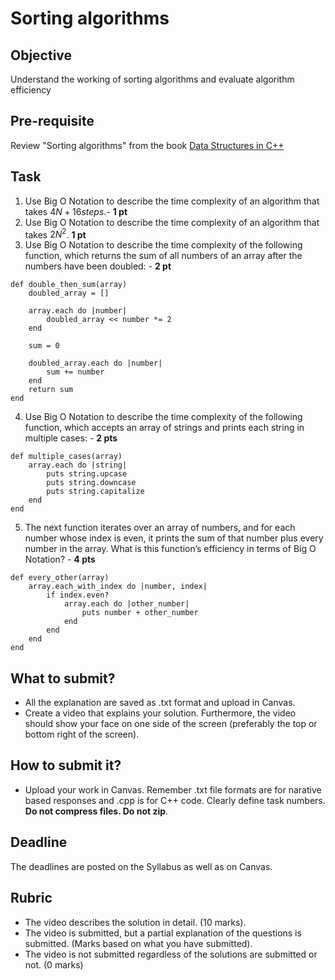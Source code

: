 # Sorting algorithms

## Objective
Understand the working of sorting algorithms and evaluate algorithm efficiency

## Pre-requisite
Review "Sorting algorithms" from the book [Data Structures in C++](https://d-khan.github.io/ds)

## Task
1. Use Big O Notation to describe the time complexity of an algorithm that takes $4N + 16 steps.$- **1 pt**
2. Use Big O Notation to describe the time complexity of an algorithm that takes $2N^2$. **1 pt**
3. Use Big O Notation to describe the time complexity of the following function, which returns the sum of all numbers of an array after the numbers have been doubled: - **2 pt**
```
def double_then_sum(array) 
	doubled_array = []

	array.each do |number| 
		doubled_array << number *= 2
	end

	sum = 0

	doubled_array.each do |number| 
		sum += number
	end
	return sum 
end

```

4. Use Big O Notation to describe the time complexity of the following function, which accepts an array of strings and prints each string in multiple cases: - **2 pts**
```
def multiple_cases(array) 
	array.each do |string|
		puts string.upcase 
		puts string.downcase 
		puts string.capitalize
	end 
end
```

5. The next function iterates over an array of numbers, and for each number whose index is even, it prints the sum of that number plus every number in the array. What is this function’s efficiency in terms of Big O Notation? - **4 pts**
```
def every_other(array) 
	array.each_with_index do |number, index|
		if index.even?
			array.each do |other_number|
            	puts number + other_number
			end 
		end
	end 
end
```

## What to submit?  
- All the explanation are saved as .txt format and upload in Canvas.
- Create a video that explains your solution. Furthermore, the video should show your face on one side of the screen (preferably the top or bottom right of the screen). 

## How to submit it?
- Upload your work in Canvas. Remember .txt file formats are for narative based responses and .cpp is for C++ code. Clearly define task numbers. __Do not compress files. Do not zip__. 

## Deadline
The deadlines are posted on the Syllabus as well as on Canvas.

## Rubric
- The video describes the solution in detail. (10 marks).  
- The video is submitted, but a partial explanation of the questions is submitted. (Marks based on what you have submitted).  
- The video is not submitted regardless of the solutions are submitted or not. (0 marks)
